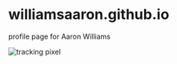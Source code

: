 # williamsaaron.github.io
profile page for Aaron Williams

![tracking pixel](https://ga-beacon.appspot.com/UA-17301159-15/?pixel&useReferer)
